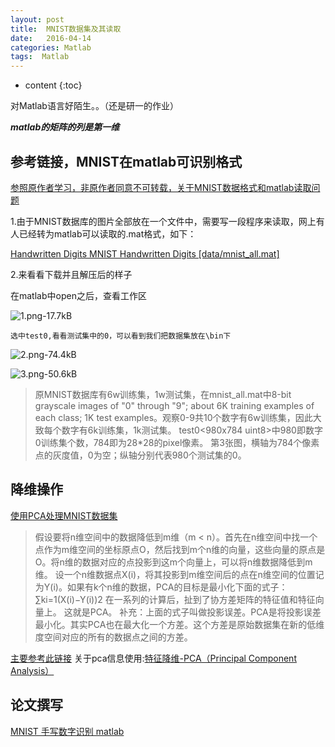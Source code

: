```yaml
---
layout: post
title:  MNIST数据集及其读取
date:   2016-04-14
categories: Matlab
tags:  Matlab
---
```


* content
{:toc}


对Matlab语言好陌生。。（还是研一的作业）





***matlab的矩阵的列是第一维***

## 参考链接，MNIST在matlab可识别格式

[参照原作者学习，非原作者同意不可转载，关于MNIST数据格式和matlab读取问题](http://blog.csdn.net/erinchen92/article/details/26347813)

1.由于MNIST数据库的图片全部放在一个文件中，需要写一段程序来读取，网上有人已经转为matlab可以读取的.mat格式，如下：

[Handwritten Digits MNIST Handwritten Digits [data/mnist_all.mat]](http://blog.sina.com.cn/s/blog_6981b2bf0100pxxm.html)

2.来看看下载并且解压后的样子

在matlab中open之后，查看工作区

![1.png-17.7kB][1]

`选中test0,看看测试集中的0，可以看到我们把数据集放在\bin下`

![2.png-74.4kB][2]

![3.png-50.6kB][3]

>原MNIST数据库有6w训练集，1w测试集，在mnist_all.mat中8-bit grayscale images of "0" through "9"; about 6K training examples of each class; 1K test examples。观察0-9共10个数字有6w训练集，因此大致每个数字有6k训练集，1k测试集。
test0<980x784 uint8>中980即数字0训练集个数，784即为28*28的pixel像素。
第3张图，横轴为784个像素点的灰度值，0为空；纵轴分别代表980个测试集的0。

## 降维操作

[使用PCA处理MNIST数据集](http://www.letiantian.me/2014-12-23-pca-mnist/)

>假设要将n维空间中的数据降低到m维（m < n）。首先在n维空间中找一个点作为m维空间的坐标原点O，然后找到m个n维的向量，这些向量的原点是O。将n维的数据对应的点投影到这m个向量上，可以将n维数据降低到m维。
设一个n维数据点X(i)，将其投影到m维空间后的点在n维空间的位置记为Y(i)。如果有k个n维的数据，PCA的目标是最小化下面的式子：
∑ki=1(X(i)−Y(i))2
在一系列的计算后，扯到了协方差矩阵的特征值和特征向量上。
这就是PCA。
补充：上面的式子叫做投影误差。PCA是将投影误差最小化。其实PCA也在最大化一个方差。这个方差是原始数据集在新的低维度空间对应的所有的数据点之间的方差。

[主要参考此链接](http://www.letiantian.me/2014-12-23-pca-mnist/)
关于pca信息使用:[特征降维-PCA（Principal Component Analysis）](http://blog.csdn.net/xl890727/article/details/16898315)




## 论文撰写
[MNIST 手写数字识别 matlab](http://wenku.baidu.com/link?url=l8LlmeWGkUzaTcfA6krfKld3Bm0YPBOFH5DCDTyPKXAZUNh1IeUzbw4sAuqRSlZelIotXHXstmkZDCb7DPEMAgH8m5uNyjJ38wQaxwVlKWW)


  [1]: http://static.zybuluo.com/maorongrong/92wl7myi3t1xjdiy3p0dbx84/1.png
  [2]: http://static.zybuluo.com/maorongrong/etay5ak0y50lybb5xym8txye/2.png
  [3]: http://static.zybuluo.com/maorongrong/izenxhq4heifamhaq6lllk29/3.png
